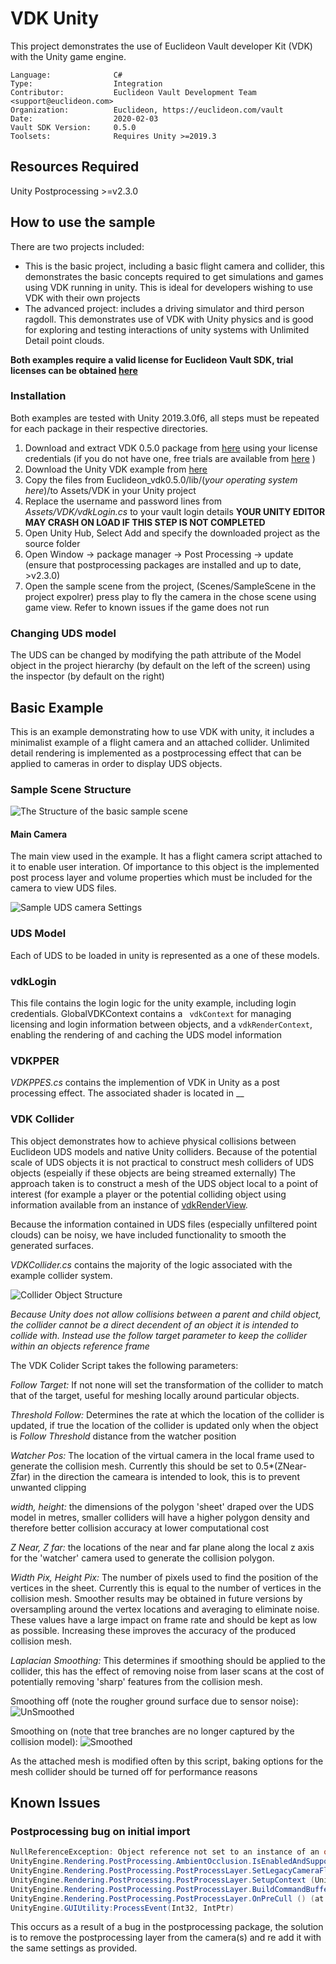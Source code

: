 # VDK Unity

This project demonstrates the use of Euclideon Vault developer Kit (VDK) with the Unity game engine. 

<!-- TODO: Fill this section below with metadata about this sample-->
```
Language:              C#
Type:                  Integration
Contributor:           Euclideon Vault Development Team <support@euclideon.com>
Organization:          Euclideon, https://euclideon.com/vault
Date:                  2020-02-03
Vault SDK Version:     0.5.0
Toolsets:              Requires Unity >=2019.3
```

## Resources Required
Unity Postprocessing >=v2.3.0

## How to use the sample
<!-- TODO: Explain how this sample can be used and what is required to get it running -->
There are two projects included:

* This is the basic project, including a basic flight camera and collider, this demonstrates the basic concepts required to get simulations and games using VDK running in unity. This is ideal for developers wishing to use VDK with their own projects
* The advanced project: includes a driving simulator and third person ragdoll. This demonstrates use of VDK with Unity physics and is good for exploring and testing interactions of unity systems with Unlimited Detail point clouds.

**Both examples require a valid license for Euclideon Vault SDK, trial licenses can be obtained [here](https://zfrmz.com/gwVUru84d60yUedxmLx9/?ref=Unity%20Sample%20Code)** 

### Installation

Both examples are tested with Unity 2019.3.0f6, all steps must be repeated for each package in their respective directories.

1. Download and extract VDK 0.5.0 package from [here](https://earth.vault.euclideon.com) using your license credentials (if you do not have one, free trials are available from [here](https://zfrmz.com/gwVUru84d60yUedxmLx9/?ref=Unity%20Sample%20Code) )
2. Download the Unity VDK example from [here]()
3. Copy the files from Euclideon_vdk0.5.0/lib/(_your operating system here_)/to Assets/VDK in your Unity project
4. Replace the username and password lines from _Assets/VDK/vdkLogin.cs_ to your vault login details **YOUR UNITY EDITOR MAY CRASH ON LOAD IF THIS STEP IS NOT COMPLETED**
5. Open Unity Hub, Select Add and specify the downloaded project as the source folder
6. Open Window \-> package manager \-> Post Processing \-> update (ensure that postprocessing packages are installed and up to date, \>v2.3.0)
7. Open the sample scene from the project, (Scenes/SampleScene in the project expolrer) press play to fly the camera in the chose scene using game view. Refer to known issues if the game does not run

### Changing UDS model

The UDS can be changed by modifying the path attribute of the Model object in the project hierarchy (by default on the left of the screen) using the inspector (by default on the right)


## Basic Example

This is an example demonstrating how to use VDK with unity, it includes a minimalist example of a flight camera and an attached collider. 
Unlimited detail rendering is implemented as a postprocessing effect that can be applied to cameras in order to display UDS objects.

### Sample Scene Structure
![The Structure of the basic sample scene](./docs/sampleSceneStructure.png "Structure of the Sample Scene")

#### Main Camera

The main view used in the example. It has a flight camera script attached to it to enable user interation. Of importance to this object is 
the implemented post process layer and volume properties which must be included for the camera to view UDS files. 

![Sample UDS camera Settings](./docs/sampleCameraSettings.png "Sample UDS Camera Settings")


### UDS Model

Each of UDS to be loaded in unity is represented as a one of these models.

### vdkLogin

This file contains the login logic for the unity example, including login credentials. GlobalVDKContext contains a ``` vdkContext``` for managing licensing 
and login information between objects, and a ```vdkRenderContext```, enabling the rendering of and caching the UDS model information

### VDKPPER 

_VDKPPES.cs_ contains the implemention of VDK in Unity as a post processing effect. The associated shader is located in __


### VDK Collider

This object demonstrates how to achieve physical collisions between Euclideon UDS models and native Unity colliders. Because of the potential scale of UDS objects it is not practical to construct mesh colliders of UDS objects (espeially if these objects are being streamed externally)
The approach taken is to construct a mesh of the UDS object local to a point of interest (for example a player or the potential colliding object using information available from an instance of [vdkRenderView](). 



Because the information contained in UDS files (especially unfiltered point clouds) can be noisy, we have included functionality to smooth the generated surfaces.

_VDKCollider.cs_ contains the majority of the logic associated with the example collider system.
 
![Collider Object Structure](./docs/colliderStructure.png "Collider Object Structure")

_Because Unity does not allow collisions between a parent and child object, the collider cannot be a direct decendent of an object it is intended to collide with. 
Instead use the follow target parameter to keep the collider within an objects reference frame_

The VDK Colider Script takes the following parameters:

_Follow Target:_ If not none will set the transformation of the collider to match that of the target, useful for meshing locally around 
particular objects. 

_Threshold Follow:_ Determines the rate at which the location of the collider is updated, if true the location of the collider is updated only when the object is _Follow Threshold_ distance from the watcher position

_Watcher Pos:_ The location of the virtual camera in the local frame used to generate the collision mesh. Currently this should be set to 0.5*(ZNear-Zfar) in the direction the cameara is intended to look, this is to prevent unwanted clipping

_width, height:_ the dimensions of the polygon 'sheet' draped over the UDS model in metres, smaller colliders will have a higher polygon density and therefore better collision accuracy at lower computational cost

_Z Near, Z far:_ the locations of the near and far plane along the local z axis for the 'watcher' camera used to generate the collision polygon. 

_Width Pix, Height Pix:_ The number of pixels used to find the position of the vertices in the sheet. Currently this is equal to the number of vertices in the collision mesh. Smoother results may be obtained in future versions by oversampling around the vertex locations and averaging to eliminate noise.
These values have a large impact on frame rate and should be kept as low as possible. Increasing these improves the accuracy of the produced collision mesh.

_Laplacian Smoothing:_ This determines if smoothing should be applied to the collider, this has the effect of removing noise from laser scans at the cost of potentially removing 'sharp' features from the collision mesh.


Smoothing off (note the rougher ground surface due to sensor noise):
![UnSmoothed](./docs/ColliderUnfiltered.png "Unsmoothed Collision Polygon") 

Smoothing on (note that tree branches are no longer captured by the collision model):
![Smoothed](./docs/ColliderFiltered.png "Smoothed Collision Polygon")

As the attached mesh is modified often by this script, baking options for the mesh collider should be turned off for performance reasons

## Known Issues

### Postprocessing bug on initial import
```C#
NullReferenceException: Object reference not set to an instance of an object
UnityEngine.Rendering.PostProcessing.AmbientOcclusion.IsEnabledAndSupported (UnityEngine.Rendering.PostProcessing.PostProcessRenderContext context) (at Library/PackageCache/com.unity.postprocessing@2.3.0/PostProcessing/Runtime/Effects/AmbientOcclusion.cs:182)
UnityEngine.Rendering.PostProcessing.PostProcessLayer.SetLegacyCameraFlags (UnityEngine.Rendering.PostProcessing.PostProcessRenderContext context) (at Library/PackageCache/com.unity.postprocessing@2.3.0/PostProcessing/Runtime/PostProcessLayer.cs:771)
UnityEngine.Rendering.PostProcessing.PostProcessLayer.SetupContext (UnityEngine.Rendering.PostProcessing.PostProcessRenderContext context) (at Library/PackageCache/com.unity.postprocessing@2.3.0/PostProcessing/Runtime/PostProcessLayer.cs:863)
UnityEngine.Rendering.PostProcessing.PostProcessLayer.BuildCommandBuffers () (at Library/PackageCache/com.unity.postprocessing@2.3.0/PostProcessing/Runtime/PostProcessLayer.cs:533)
UnityEngine.Rendering.PostProcessing.PostProcessLayer.OnPreCull () (at Library/PackageCache/com.unity.postprocessing@2.3.0/PostProcessing/Runtime/PostProcessLayer.cs:462)
UnityEngine.GUIUtility:ProcessEvent(Int32, IntPtr)
```

This occurs as a result of a bug in the postprocessing package, the solution is to remove the postprocessing layer from the
camera(s) and re add it with the same settings as provided. 

